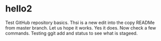 # hello2
Test GitHub repository basics.
Thsi is a new edit into the copy READMe from master branch.
Let us hope it works. Yes it does.
Now check a few commands.
Testing ggit add and status to see what is stageed.
